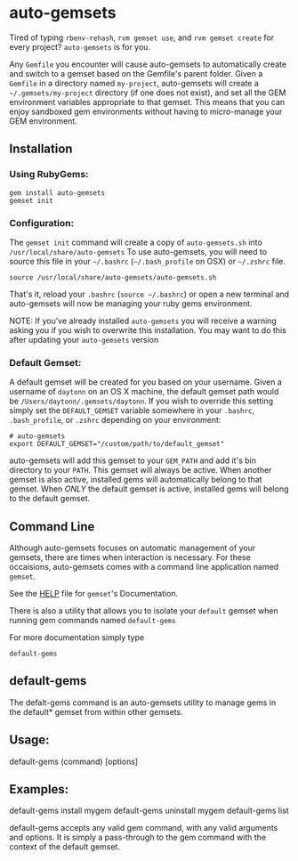 auto-gemsets
==============

Tired of typing `rbenv-rehash`, `rvm gemset use`, and `rvm gemset create` for every project? `auto-gemsets` is for you.

Any `Gemfile` you encounter will cause auto-gemsets to automatically create and switch to a gemset based on the Gemfile's parent folder. Given a `Gemfile` in a directory named `my-project`, auto-gemsets will create a `~/.gemsets/my-project` directory (if one does not exist), and set all the GEM environment variables appropriate to that gemset. This means that you can enjoy sandboxed gem environments without having to micro-manage your GEM environment.

## Installation

### Using RubyGems:

    gem install auto-gemsets
    gemset init

### Configuration:

The `gemset init` command will create a copy of `auto-gemsets.sh` into `/usr/local/share/auto-gemsets` To use auto-gemsets, you will need to source this file in your `~/.bashrc` (`~/.bash_profile` on OSX) or `~/.zshrc` file.

    source /usr/local/share/auto-gemsets/auto-gemsets.sh

That's it, reload your `.bashrc` (`source ~/.bashrc`) or open a new terminal and auto-gemsets will now be managing your ruby gems environment.

NOTE: If you've already installed `auto-gemsets` you will receive a warning asking you if you wish to overwrite this installation. You may want to do this after updating your `auto-gemsets` version

### Default Gemset:

A default gemset will be created for you based on your username. Given a username of `daytonn` on an OS X machine, the default gemset path would be `/Users/daytonn/.gemsets/daytonn`. If you wish to override this setting simply set the `DEFAULT_GEMSET` variable somewhere in your `.bashrc`, `.bash_profile`, or `.zshrc` depending on your environment:

    # auto-gemsets
    export DEFAULT_GEMSET="/custom/path/to/default_gemset"

auto-gemsets will add this gemset to your `GEM_PATH` and add it's bin directory to your `PATH`. This gemset will always be active. When another gemset is also active, installed gems will automatically belong to that gemset. When _ONLY_ the default gemset is active, installed gems will belong to the default gemset.

## Command Line

Although auto-gemsets focuses on automatic management of your gemsets, there are times when interaction is necessary. For these occaisions, auto-gemsets comes with a command line application named `gemset`.

See the [HELP](https://github.com/daytonn/auto-gemsets/blob/master/HELP.md) file for `gemset`'s Documentation.

There is also a utility that allows you to isolate your `default` gemset when running gem commands named `default-gems`

For more documentation simply type

    default-gems

## default-gems
The defalt-gems command is an auto-gemsets utility to manage gems
in the default* gemset from within other gemsets.

Usage:
------

  default-gems (command) [options]

Examples:
---------

  default-gems install mygem
  default-gems uninstall mygem
  default-gems list

default-gems accepts any valid gem command, with any valid arguments and options.
It is simply a pass-through to the gem command with the context of the default gemset.
